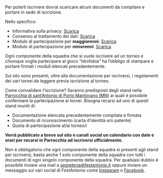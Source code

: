 Per poterti iscrivere dovrai scaricare alcuni documenti da compilare e portare in sede di iscrizione.

Nello specifico: 
- Informativa sulla privacy: [<span class="icon"><i class="fa-solid fa-file-arrow-down"></i></span> Scarica](https://admin.festantonio.it/assets/b1b9732e-2de6-418f-9978-ad4f2c2f9fbe.pdf?download)
- Consenso al trattamento dei dati: [<span class="icon"><i class="fa-solid fa-file-arrow-down"></i></span> Scarica](https://admin.festantonio.it/assets/b069d62d-57fd-4b1a-a220-7bed2be3f4ba.pdf?download)
- Modulo di partecipazione per **maggiorenni**: [<span class="icon"><i class="fa-solid fa-file-arrow-down"></i></span> Scarica](https://admin.festantonio.it/assets/89076e3e-4ba9-4371-a59e-aa0deffe7b8f.pdf?download)
- Modulo di partecipazione per **minorenni**: [<span class="icon"><i class="fa-solid fa-file-arrow-down"></i></span> Scarica](https://admin.festantonio.it/assets/f2c40251-04ae-4818-b4d5-7c4a0bfb7ffc.pdf?download)

Ogni componente della squadra che si vuole iscrivere ad un torneo e chiunque voglia partecipare al gioco “Idrofobia” ha l’obbligo di stampare e portare firmati i moduli elencati precedentemente. 

Sul sito sono presenti, oltre alla documentazione per iscriversi, i regolamenti dei vari tornei da leggere previa iscrizione al torneo.

Come convalidare l’iscrizione? Saranno predisposti degli stand nella [Parrocchia di sant’Antonio di Porto Mantovano (MN)](https://www.google.it/maps/place/Parrocchia+di+Sant'Antonio/@45.1888378,10.7890419,21z/data=!4m5!3m4!1s0x4781d6cbfc142abb:0x6f749529e1dab9f3!8m2!3d45.1888084!4d10.7891736)  ai quali è possibile confermare la partecipazione ai tornei. Bisogna recarsi ad uno di questi stand muniti di: 
- Documentazione elencata precedentemente compilata e firmata 
- Documento di riconoscimento (carta d’identità e/o patente) 
- Quota di partecipazione al/ai torneo/i

**Verrà pubblicato a breve sul sito e canali social un calendario con date e orari per recarsi in Parrocchia ad iscriversi ufficialmente.**

Non è obbligatorio che ogni componente della squadra si presenti agli stand per iscriversi, basta anche 1 solo componente della squadra con tutti i documenti di ogni singolo componente della squadra.
Per qualsiasi dubbio è possibile inviare una mail a [segreteria@festantonio.it](mailto:segreteria@festantonio.it) oppure inviare un messaggio sui vari social di FestAntonio come [Instagram](https://www.instagram.com/festantonio22) o [Facebook](https://www.facebook.com/festAntonio2022).


